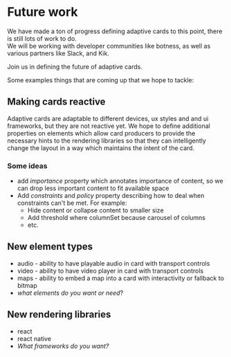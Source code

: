 # Future work
We have made a ton of progress defining adaptive cards to this point, there is still lots of work to do.  
We will be working with developer communities like botness, as well as various partners like Slack, and Kik. 

Join us in defining the future of adaptive cards.  

Some examples things that are coming up that we hope to tackle:

## Making cards reactive
Adaptive cards are adaptable to different devices, ux styles and and ui frameworks, but they are not reactive yet.  We
hope to define additional properties on elements which allow card producers to provide the necessary hints to the
rendering libraries so that they can intelligently change the layout in a way which maintains the intent of the card.

### Some ideas 
* add *importance* property which annotates importance of content, so we can drop less important content to fit available space
* Add *constraints* and *policy* property describing how to deal when constraints can't be met. For example:
  * Hide content or collapse content to smaller size
  * Add threshold where columnSet because carousel of columns
  * etc.

## New element types
* audio - ability to have playable audio in card with transport controls
* video - ability to have video player in card with transport controls 
* maps - ability to embed a map into a card with interactivity or fallback to bitmap
* *what elements do you want or need*?

## New rendering libraries
* react 
* react native
* *What frameworks do you want?*